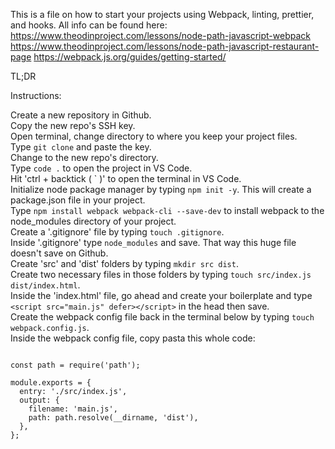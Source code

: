This is a file on how to start your projects using Webpack, linting, prettier, and hooks. All info can be found here:
https://www.theodinproject.com/lessons/node-path-javascript-webpack
https://www.theodinproject.com/lessons/node-path-javascript-restaurant-page
https://webpack.js.org/guides/getting-started/


TL;DR

Instructions:

Create a new repository in Github.<br>
Copy the new repo's SSH key.<br>
Open terminal, change directory to where you keep your project files.<br>
Type `git clone` and paste the key. <br>
Change to the new repo's directory.<br>
Type `code .` to open the project in VS Code.<br>
Hit 'ctrl + backtick ( \` )' to open the terminal in VS Code.<br>
Initialize node package manager by typing `npm init -y`. This will create a package.json file in your project.<br>
Type `npm install webpack webpack-cli --save-dev` to install webpack to the node_modules directory of your project.<br>
Create a '.gitignore' file by typing `touch .gitignore`.<br>
Inside '.gitignore' type `node_modules` and save. That way this huge file doesn't save on Github.<br>
Create 'src' and 'dist' folders by typing `mkdir src dist`.<br>
Create two necessary files in those folders by typing `touch src/index.js dist/index.html`.<br>
Inside the 'index.html' file, go ahead and create your boilerplate and type `<script src="main.js" defer></script>` in the head then save.<br>
Create the webpack config file back in the terminal below by typing `touch webpack.config.js`.<br>
Inside the webpack config file, copy pasta this whole code:
```

const path = require('path');

module.exports = {
  entry: './src/index.js',
  output: {
    filename: 'main.js',
    path: path.resolve(__dirname, 'dist'),
  },
};
```

